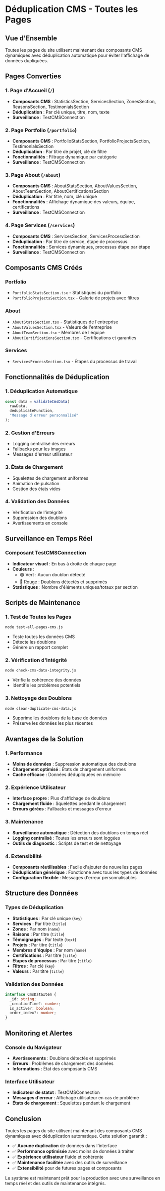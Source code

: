 # Déduplication CMS - Toutes les Pages

## Vue d'Ensemble

Toutes les pages du site utilisent maintenant des composants CMS dynamiques avec déduplication automatique pour éviter l'affichage de données dupliquées.

## Pages Converties

### 1. Page d'Accueil (`/`)
- **Composants CMS** : StatisticsSection, ServicesSection, ZonesSection, ReasonsSection, TestimonialsSection
- **Déduplication** : Par clé unique, titre, nom, texte
- **Surveillance** : TestCMSConnection

### 2. Page Portfolio (`/portfolio`)
- **Composants CMS** : PortfolioStatsSection, PortfolioProjectsSection, TestimonialsSection
- **Déduplication** : Par titre de projet, clé de filtre
- **Fonctionnalités** : Filtrage dynamique par catégorie
- **Surveillance** : TestCMSConnection

### 3. Page About (`/about`)
- **Composants CMS** : AboutStatsSection, AboutValuesSection, AboutTeamSection, AboutCertificationsSection
- **Déduplication** : Par titre, nom, clé unique
- **Fonctionnalités** : Affichage dynamique des valeurs, équipe, certifications
- **Surveillance** : TestCMSConnection

### 4. Page Services (`/services`)
- **Composants CMS** : ServicesSection, ServicesProcessSection
- **Déduplication** : Par titre de service, étape de processus
- **Fonctionnalités** : Services dynamiques, processus étape par étape
- **Surveillance** : TestCMSConnection

## Composants CMS Créés

### Portfolio
- `PortfolioStatsSection.tsx` - Statistiques du portfolio
- `PortfolioProjectsSection.tsx` - Galerie de projets avec filtres

### About
- `AboutStatsSection.tsx` - Statistiques de l'entreprise
- `AboutValuesSection.tsx` - Valeurs de l'entreprise
- `AboutTeamSection.tsx` - Membres de l'équipe
- `AboutCertificationsSection.tsx` - Certifications et garanties

### Services
- `ServicesProcessSection.tsx` - Étapes du processus de travail

## Fonctionnalités de Déduplication

### 1. Déduplication Automatique
```typescript
const data = validateCmsData(
  rawData,
  deduplicateFunction,
  "Message d'erreur personnalisé"
);
```

### 2. Gestion d'Erreurs
- Logging centralisé des erreurs
- Fallbacks pour les images
- Messages d'erreur utilisateur

### 3. États de Chargement
- Squelettes de chargement uniformes
- Animation de pulsation
- Gestion des états vides

### 4. Validation des Données
- Vérification de l'intégrité
- Suppression des doublons
- Avertissements en console

## Surveillance en Temps Réel

### Composant TestCMSConnection
- **Indicateur visuel** : En bas à droite de chaque page
- **Couleurs** :
  - 🟢 Vert : Aucun doublon détecté
  - 🔴 Rouge : Doublons détectés et supprimés
- **Statistiques** : Nombre d'éléments uniques/totaux par section

## Scripts de Maintenance

### 1. Test de Toutes les Pages
```bash
node test-all-pages-cms.js
```
- Teste toutes les données CMS
- Détecte les doublons
- Génère un rapport complet

### 2. Vérification d'Intégrité
```bash
node check-cms-data-integrity.js
```
- Vérifie la cohérence des données
- Identifie les problèmes potentiels

### 3. Nettoyage des Doublons
```bash
node clean-duplicate-cms-data.js
```
- Supprime les doublons de la base de données
- Préserve les données les plus récentes

## Avantages de la Solution

### 1. Performance
- **Moins de données** : Suppression automatique des doublons
- **Chargement optimisé** : États de chargement uniformes
- **Cache efficace** : Données dédupliquées en mémoire

### 2. Expérience Utilisateur
- **Interface propre** : Plus d'affichage de doublons
- **Chargement fluide** : Squelettes pendant le chargement
- **Erreurs gérées** : Fallbacks et messages d'erreur

### 3. Maintenance
- **Surveillance automatique** : Détection des doublons en temps réel
- **Logging centralisé** : Toutes les erreurs sont loggées
- **Outils de diagnostic** : Scripts de test et de nettoyage

### 4. Extensibilité
- **Composants réutilisables** : Facile d'ajouter de nouvelles pages
- **Déduplication générique** : Fonctionne avec tous les types de données
- **Configuration flexible** : Messages d'erreur personnalisables

## Structure des Données

### Types de Déduplication
- **Statistiques** : Par clé unique (`key`)
- **Services** : Par titre (`title`)
- **Zones** : Par nom (`name`)
- **Raisons** : Par titre (`title`)
- **Témoignages** : Par texte (`text`)
- **Projets** : Par titre (`title`)
- **Membres d'équipe** : Par nom (`name`)
- **Certifications** : Par titre (`title`)
- **Étapes de processus** : Par titre (`title`)
- **Filtres** : Par clé (`key`)
- **Valeurs** : Par titre (`title`)

### Validation des Données
```typescript
interface CmsDataItem {
  _id: string;
  _creationTime?: number;
  is_active?: boolean;
  order_index?: number;
}
```

## Monitoring et Alertes

### Console du Navigateur
- **Avertissements** : Doublons détectés et supprimés
- **Erreurs** : Problèmes de chargement des données
- **Informations** : État des composants CMS

### Interface Utilisateur
- **Indicateur de statut** : TestCMSConnection
- **Messages d'erreur** : Affichage utilisateur en cas de problème
- **États de chargement** : Squelettes pendant le chargement

## Conclusion

Toutes les pages du site utilisent maintenant des composants CMS dynamiques avec déduplication automatique. Cette solution garantit :

- ✅ **Aucune duplication** de données dans l'interface
- ✅ **Performance optimisée** avec moins de données à traiter
- ✅ **Expérience utilisateur** fluide et cohérente
- ✅ **Maintenance facilitée** avec des outils de surveillance
- ✅ **Extensibilité** pour de futures pages et composants

Le système est maintenant prêt pour la production avec une surveillance en temps réel et des outils de maintenance intégrés.

